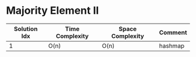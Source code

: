 # Majority Element II

| Solution Idx | Time Complexity | Space Complexity | Comment |
| ------------ | --------------- | ---------------- | ------- |
| 1            | O(n)            | O(n)             | hashmap |
